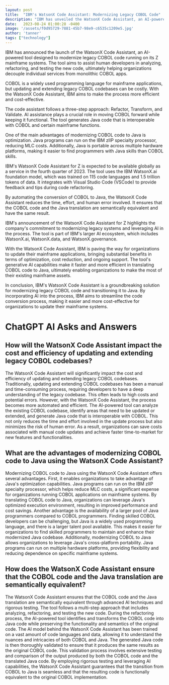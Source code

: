 ```yaml
---
layout: post
title:  "IBM's WatsonX Code Assistant: Modernizing Legacy COBOL Code"
description: "IBM has unveiled the WatsonX Code Assistant, an AI-powered tool that revolutionizes the modernization of legacy COBOL code. With its three-step approach and generative AI capabilities, the Code Assistant makes the transition to Java faster, more efficient, and cost-effective."
date:   2023-08-24 01:00:28 -0400
image: '/assets/f0d95729-7881-45b7-98e9-c6535c1209e5.jpg'
author: 'tanner'
tags: ["technology"]
---
```


IBM has announced the launch of the WatsonX Code Assistant, an AI-powered tool designed to modernize legacy COBOL code running on its Z mainframe systems. The tool aims to assist human developers in analyzing, refactoring, and testing the new code, ultimately helping organizations decouple individual services from monolithic COBOL apps.

COBOL is a widely used programming language for mainframe applications, but updating and extending legacy COBOL codebases can be costly. With the WatsonX Code Assistant, IBM aims to make the process more efficient and cost-effective.

The code assistant follows a three-step approach: Refactor, Transform, and Validate. AI assistance plays a crucial role in moving COBOL forward while keeping it functional. The tool generates Java code that is interoperable with COBOL and certain mainframe functions.

One of the main advantages of modernizing COBOL code to Java is optimization. Java programs can run on the IBM zIIP specialty processor, reducing MLC costs. Additionally, Java is portable across multiple hardware platforms, making it easier to find programmers with Java skills than COBOL skills.

IBM's WatsonX Code Assistant for Z is expected to be available globally as a service in the fourth quarter of 2023. The tool uses the IBM WatsonX.ai foundation model, which was trained on 115 code languages and 1.5 trillion tokens of data. It integrates with Visual Studio Code (VSCode) to provide feedback and tips during code refactoring.

By automating the conversion of COBOL to Java, the WatsonX Code Assistant reduces the time, effort, and human error involved. It ensures that the COBOL code and the Java translation are semantically equivalent and have the same result.

IBM's announcement of the WatsonX Code Assistant for Z highlights the company's commitment to modernizing legacy systems and leveraging AI in the process. The tool is part of IBM's larger AI ecosystem, which includes WatsonX.ai, WatsonX.data, and WatsonX.governance.

With the WatsonX Code Assistant, IBM is paving the way for organizations to update their mainframe applications, bringing substantial benefits in terms of optimization, cost reduction, and ongoing support. The tool's generative AI capabilities make it faster and more efficient in translating COBOL code to Java, ultimately enabling organizations to make the most of their existing mainframe assets.

In conclusion, IBM's WatsonX Code Assistant is a groundbreaking solution for modernizing legacy COBOL code and transitioning it to Java. By incorporating AI into the process, IBM aims to streamline the code conversion process, making it easier and more cost-effective for organizations to update their mainframe systems.


# ChatGPT AI Asks and Answers
## How will the WatsonX Code Assistant impact the cost and efficiency of updating and extending legacy COBOL codebases?
The WatsonX Code Assistant will significantly impact the cost and efficiency of updating and extending legacy COBOL codebases. Traditionally, updating and extending COBOL codebases has been a manual and time-consuming process, requiring developers to have a deep understanding of the legacy codebase. This often leads to high costs and potential errors. However, with the WatsonX Code Assistant, the process becomes more automated and efficient. The AI-powered tool can analyze the existing COBOL codebase, identify areas that need to be updated or extended, and generate Java code that is interoperable with COBOL. This not only reduces the time and effort involved in the update process but also minimizes the risk of human error. As a result, organizations can save costs associated with manual code updates and achieve faster time-to-market for new features and functionalities.

## What are the advantages of modernizing COBOL code to Java using the WatsonX Code Assistant?
Modernizing COBOL code to Java using the WatsonX Code Assistant offers several advantages. First, it enables organizations to take advantage of Java's optimization capabilities. Java programs can run on the IBM zIIP specialty processor, which helps reduce MLC costs, a significant expense for organizations running COBOL applications on mainframe systems. By translating COBOL code to Java, organizations can leverage Java's optimized execution environment, resulting in improved performance and cost savings. Another advantage is the availability of a larger pool of Java programmers compared to COBOL programmers. Finding skilled COBOL developers can be challenging, but Java is a widely used programming language, and there is a larger talent pool available. This makes it easier for organizations to find skilled programmers to maintain and enhance their modernized Java codebase. Additionally, modernizing COBOL to Java allows organizations to leverage Java's cross-platform portability. Java programs can run on multiple hardware platforms, providing flexibility and reducing dependence on specific mainframe systems.

## How does the WatsonX Code Assistant ensure that the COBOL code and the Java translation are semantically equivalent?
The WatsonX Code Assistant ensures that the COBOL code and the Java translation are semantically equivalent through advanced AI techniques and rigorous testing. The tool follows a multi-step approach that includes analyzing, refactoring, and testing the new code. During the refactoring process, the AI-powered tool identifies and transforms the COBOL code into Java code while preserving the functionality and semantics of the original code. The AI model behind the WatsonX Code Assistant has been trained on a vast amount of code languages and data, allowing it to understand the nuances and intricacies of both COBOL and Java. The generated Java code is then thoroughly validated to ensure that it produces the same results as the original COBOL code. This validation process involves extensive testing and comparison of the output produced by both the COBOL code and the translated Java code. By employing rigorous testing and leveraging AI capabilities, the WatsonX Code Assistant guarantees that the transition from COBOL to Java is seamless and that the resulting code is functionally equivalent to the original COBOL implementation.

